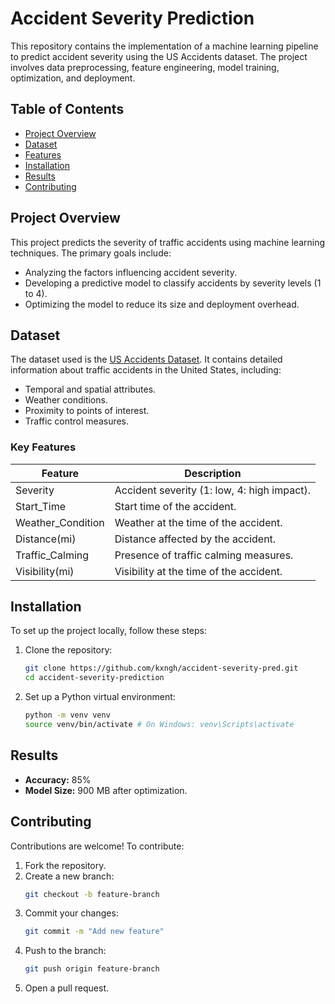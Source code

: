 # Accident Severity Prediction

This repository contains the implementation of a machine learning pipeline to predict accident severity using the US Accidents dataset. The project involves data preprocessing, feature engineering, model training, optimization, and deployment.

## Table of Contents

- [Project Overview](#project-overview)
- [Dataset](#dataset)
- [Features](#features)
- [Installation](#installation)
- [Results](#results)
- [Contributing](#contributing)

## Project Overview

This project predicts the severity of traffic accidents using machine learning techniques. The primary goals include:

- Analyzing the factors influencing accident severity.
- Developing a predictive model to classify accidents by severity levels (1 to 4).
- Optimizing the model to reduce its size and deployment overhead.

## Dataset

The dataset used is the [US Accidents Dataset](https://example.com). It contains detailed information about traffic accidents in the United States, including:

- Temporal and spatial attributes.
- Weather conditions.
- Proximity to points of interest.
- Traffic control measures.

### Key Features

| Feature                | Description                                      |
|------------------------|--------------------------------------------------|
| Severity              | Accident severity (1: low, 4: high impact).      |
| Start_Time            | Start time of the accident.                      |
| Weather_Condition     | Weather at the time of the accident.             |
| Distance(mi)          | Distance affected by the accident.               |
| Traffic_Calming       | Presence of traffic calming measures.            |
| Visibility(mi)        | Visibility at the time of the accident.          |

## Installation

To set up the project locally, follow these steps:

1. Clone the repository:
   ```bash
   git clone https://github.com/kxngh/accident-severity-pred.git
   cd accident-severity-prediction
   ```

2. Set up a Python virtual environment:
   ```bash
   python -m venv venv
   source venv/bin/activate # On Windows: venv\Scripts\activate
   ```


## Results

- **Accuracy:** 85%
- **Model Size:** 900 MB after optimization.

## Contributing

Contributions are welcome! To contribute:

1. Fork the repository.
2. Create a new branch:
   ```bash
   git checkout -b feature-branch
   ```
3. Commit your changes:
   ```bash
   git commit -m "Add new feature"
   ```
4. Push to the branch:
   ```bash
   git push origin feature-branch
   ```
5. Open a pull request.


